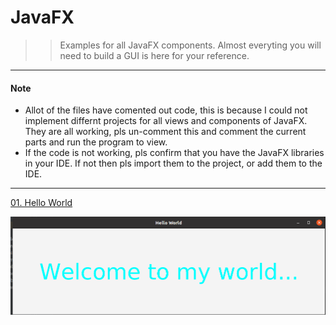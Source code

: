 # JavaFX

>>Examples for all JavaFX components. Almost everyting you will need to build a GUI is here for your reference. 

---

#### Note

- Allot of the files have comented out code, this is because I could not implement differnt projects for all views and components of JavaFX.
They are all working, pls un-comment this and comment the current parts and run the program to view. 
- If the code is not working, pls confirm that you have the JavaFX libraries in your IDE. If not then pls import them to the project, or add them to the IDE.

---
[01. Hello World](01.Hello-World-FX/src/sample)


![Image](10-JavaFX/01.Hello-World-FX/1.png)
